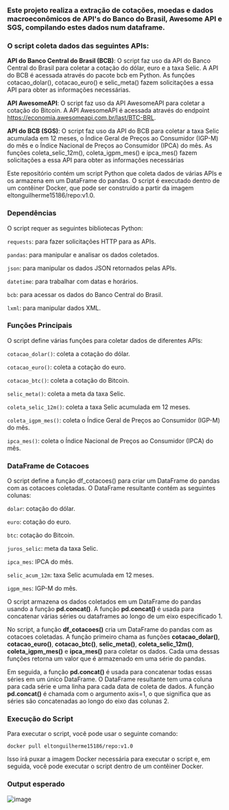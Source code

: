 ### Este projeto realiza a extração de cotações, moedas e dados macroeconômicos de API's do Banco do Brasil, Awesome API e SGS, compilando estes dados num dataframe.

### O script coleta dados das seguintes APIs:

**API do Banco Central do Brasil (BCB)**: O script faz uso da API do Banco Central do Brasil para coletar a cotação do dólar, euro e a taxa Selic. A API do BCB é acessada através do pacote bcb em Python. As funções cotacao_dolar(), cotacao_euro() e selic_meta() fazem solicitações a essa API para obter as informações necessárias.

**API AwesomeAPI**: O script faz uso da API AwesomeAPI para coletar a cotação do Bitcoin. A API AwesomeAPI é acessada através do endpoint https://economia.awesomeapi.com.br/last/BTC-BRL.

**API do BCB (SGS)**: O script faz uso da API do BCB para coletar a taxa Selic acumulada em 12 meses, o Índice Geral de Preços ao Consumidor (IGP-M) do mês e o Índice Nacional de Preços ao Consumidor (IPCA) do mês. As funções coleta_selic_12m(), coleta_igpm_mes() e ipca_mes() fazem solicitações a essa API para obter as informações necessárias 

Este repositório contém um script Python que coleta dados de várias APIs e os armazena em um DataFrame do pandas. O script é executado dentro de um contêiner Docker, que pode ser construído a partir da imagem eltonguilherme15186/repo:v1.0.

### Dependências
O script requer as seguintes bibliotecas Python:

`requests`: para fazer solicitações HTTP para as APIs.

`pandas`: para manipular e analisar os dados coletados.

`json`: para manipular os dados JSON retornados pelas APIs.

`datetime`: para trabalhar com datas e horários.

`bcb`: para acessar os dados do Banco Central do Brasil.

`lxml`: para manipular dados XML.

### Funções Principais
O script define várias funções para coletar dados de diferentes APIs:

`cotacao_dolar()`: coleta a cotação do dólar.

`cotacao_euro()`: coleta a cotação do euro.

`cotacao_btc()`: coleta a cotação do Bitcoin.

`selic_meta()`: coleta a meta da taxa Selic.

`coleta_selic_12m()`: coleta a taxa Selic acumulada em 12 meses.

`coleta_igpm_mes()`: coleta o Índice Geral de Preços ao Consumidor (IGP-M) do mês.

`ipca_mes()`: coleta o Índice Nacional de Preços ao Consumidor (IPCA) do mês.

### DataFrame de Cotacoes
O script define a função df_cotacoes() para criar um DataFrame do pandas com as cotacoes coletadas. O DataFrame resultante contém as seguintes colunas:

`dolar`: cotação do dólar.

`euro`: cotação do euro.

`btc`: cotação do Bitcoin.

`juros_selic`: meta da taxa Selic.

`ipca_mes`: IPCA do mês.

`selic_acum_12m`: taxa Selic acumulada em 12 meses.

`igpm_mes`: IGP-M do mês.

O script armazena os dados coletados em um DataFrame do pandas usando a função **pd.concat()**. A função **pd.concat()** é usada para concatenar várias séries ou dataframes ao longo de um eixo especificado 1.

No script, a função **df_cotacoes()** cria um DataFrame do pandas com as cotacoes coletadas. A função primeiro chama as funções **cotacao_dolar()**, **cotacao_euro()**, **cotacao_btc()**, **selic_meta()**, **coleta_selic_12m()**, **coleta_igpm_mes()** e **ipca_mes()** para coletar os dados. Cada uma dessas funções retorna um valor que é armazenado em uma série do pandas.

Em seguida, a função **pd.concat()** é usada para concatenar todas essas séries em um único DataFrame. O DataFrame resultante tem uma coluna para cada série e uma linha para cada data de coleta de dados. A função **pd.concat()** é chamada com o argumento axis=1, o que significa que as séries são concatenadas ao longo do eixo das colunas 2.

### Execução do Script
Para executar o script, você pode usar o seguinte comando:

```docker pull eltonguilherme15186/repo:v1.0```

Isso irá puxar a imagem Docker necessária para executar o script e, em seguida, você pode executar o script dentro de um contêiner Docker.

### Output esperado

![image](https://github.com/elton-datasc/moedas_cotacoes/assets/67129543/8253f790-e496-4956-a63c-99679cc38c93)

